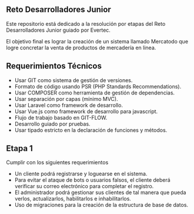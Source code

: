 ## Reto Desarrolladores Junior

Este repositorio está dedicado a la resolución por etapas del Reto Desarrolladores Junior guiado por Evertec.

El objetivo final es lograr la creación de un sistema llamado Mercatodo que logre concretar la venta de productos de mercadería en linea. 

## Requerimientos Técnicos

- Usar GIT como sistema de gestión de versiones.
- Formato de código usando PSR (PHP Standards Recommendations).
- Usar COMPOSER como herramienta de gestión de dependencias.
- Usar separación por capas (mínimo MVC).
- Usar Laravel como framework de desarrollo.
- Usar Vue.js como framework de desarrollo para javascript.
- Flujo de trabajo basado en GIT-FLOW.
- Desarrollo guiado por pruebas.
- Usar tipado estricto en la declaración de funciones y métodos.

## Etapa 1

Cumplir con los siguientes requerimientos

- Un cliente podrá registrarse y loguearse en el sistema.
- Para evitar el ataque de bots o usuarios falsos, el cliente deberá verificar su correo electrónico para completar el registro.
- El administrador podrá gestionar sus clientes de tal manera que pueda verlos, actualizarlos, habilitarlos e inhabilitarlos.
- Uso de migraciones para la creación de la estructura de base de datos.


